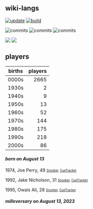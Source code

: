 ## wiki-langs
[![update](https://github.com/dreamerminsk/wiki-langs/actions/workflows/update-tables.yml/badge.svg)](https://github.com/dreamerminsk/wiki-langs/actions/workflows/update-tables.yml)
[![build](https://github.com/dreamerminsk/wiki-langs/actions/workflows/build.yml/badge.svg)](https://github.com/dreamerminsk/wiki-langs/actions/workflows/build.yml)

![commits](https://img.shields.io/github/commit-activity/y/dreamerminsk/wiki-langs)
![commits](https://img.shields.io/github/commit-activity/m/dreamerminsk/wiki-langs)
![commits](https://img.shields.io/github/commit-activity/w/dreamerminsk/wiki-langs)

![](https://img.shields.io/github/languages/code-size/dreamerminsk/wiki-langs)
![](https://img.shields.io/github/repo-size/dreamerminsk/wiki-langs)

## players
| births | players |
| :----: | ------: |
| 0000s | 2665 |
| 1930s | 2 |
| 1940s | 9 |
| 1950s | 13 |
| 1960s | 52 |
| 1970s | 144 |
| 1980s | 175 |
| 1990s | 218 |
| 2000s | 86 |

#### ***born on August 13***
1974, Joe Perry, 49 <sub><sup>[Snooker](http://www.snooker.org/res/index.asp?player=168), [CueTracker](http://cuetracker.net/Players/joe-perry/)</sup></sub>

1992, Jake Nicholson, 31 <sub><sup>[Snooker](http://www.snooker.org/res/index.asp?player=138), [CueTracker](http://cuetracker.net/Players/jake-nicholson/)</sup></sub>

1995, Owais Ali, 28 <sub><sup>[Snooker](http://www.snooker.org/res/index.asp?player=1724), [CueTracker](http://cuetracker.net/Players/owais-ali/)</sup></sub>


#### ***milleversary on August 13, 2023***



